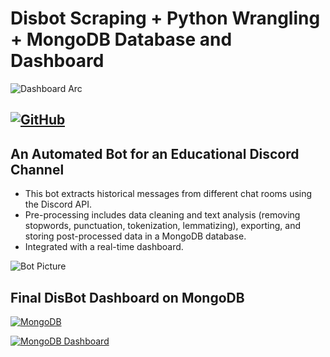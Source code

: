 # Disbot Scraping + Python Wrangling + MongoDB Database and Dashboard

![Dashboard Arc](https://raw.githubusercontent.com/Primary43/Disbot-Scrape-Python-wrangling-MongoDB-database/main/Dashboardarc.png)

[![GitHub](https://img.shields.io/badge/GitHub-View_on_GitHub-blue?logo=GitHub)](https://github.com/Primary43/Disbot-Scrape-Python-wrangling-MongoDB-database/)
---

## An Automated Bot for an Educational Discord Channel

- This bot extracts historical messages from different chat rooms using the Discord API.
- Pre-processing includes data cleaning and text analysis (removing stopwords, punctuation, tokenization, lemmatizing), exporting, and storing post-processed data in a MongoDB database.
- Integrated with a real-time dashboard.

![Bot Picture](https://raw.githubusercontent.com/Primary43/Disbot-Scrape-Python-wrangling-MongoDB-database/main/Botpic.png)

## Final DisBot Dashboard on MongoDB
[![MongoDB](https://img.shields.io/badge/MongoDB-View_on_MongoDB-green?logo=MongoDB)](https://charts.mongodb.com/charts-disbot-fgnht/public/dashboards/60acf749-713d-4858-8c65-3980e916cbfa)

[![MongoDB Dashboard](https://raw.githubusercontent.com/Primary43/Disbot-Scrape-Python-wrangling-MongoDB-database/main/DashboardBot.png)](https://charts.mongodb.com/charts-disbot-fgnht/public/dashboards/60acf749-713d-4858-8c65-3980e916cbfa)

